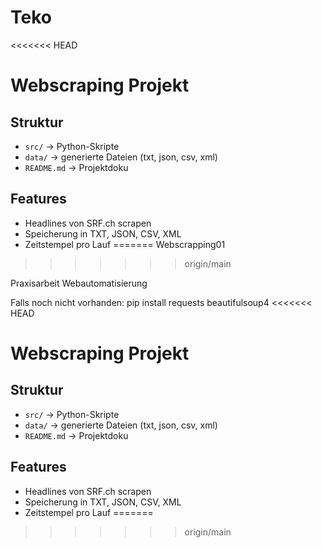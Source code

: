 # Teko

<<<<<<< HEAD
# Webscraping Projekt

## Struktur

- `src/` → Python-Skripte
- `data/` → generierte Dateien (txt, json, csv, xml)
- `README.md` → Projektdoku

## Features

- Headlines von SRF.ch scrapen
- Speicherung in TXT, JSON, CSV, XML
- Zeitstempel pro Lauf
=======
Webscrapping01
>>>>>>> origin/main

Praxisarbeit Webautomatisierung

Falls noch nicht vorhanden:
pip install requests beautifulsoup4
<<<<<<< HEAD



# Webscraping Projekt

## Struktur

- `src/` → Python-Skripte
- `data/` → generierte Dateien (txt, json, csv, xml)
- `README.md` → Projektdoku

## Features

- Headlines von SRF.ch scrapen
- Speicherung in TXT, JSON, CSV, XML
- Zeitstempel pro Lauf
=======
>>>>>>> origin/main
